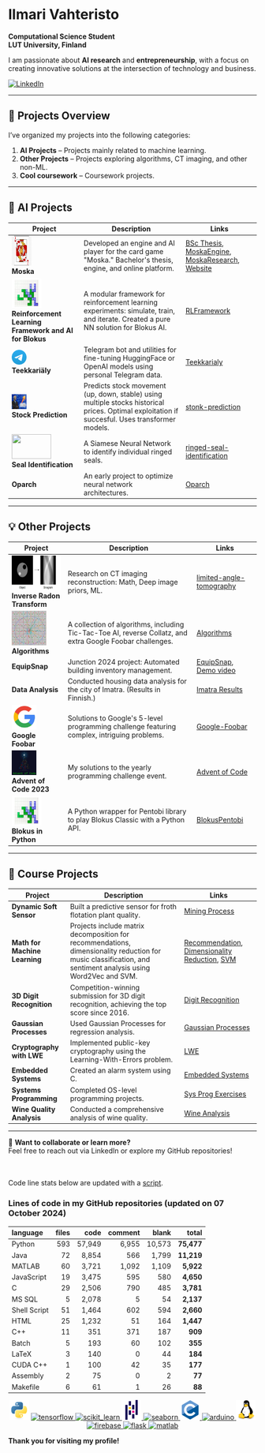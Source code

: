 # Ilmari Vahteristo

**Computational Science Student**  
**LUT University, Finland**  

I am passionate about **AI research** and **entrepreneurship**, with a focus on creating innovative solutions at the intersection of technology and business.

[![LinkedIn](https://img.shields.io/badge/LinkedIn-Ilmari%20Vahteristo-blue?logo=linkedin)](https://www.linkedin.com/in/ilmariv/)

---

## 📂 Projects Overview  

I’ve organized my projects into the following categories:  
1. **AI Projects** – Projects mainly related to machine learning.
2. **Other Projects** – Projects exploring algorithms, CT imaging, and other non-ML. 
3. **Cool coursework** – Coursework projects.

---

## 🚀 **AI Projects**

| **Project** | **Description** | **Links** |
|-------------|-----------------|-----------|
| <img src="img/jack-of-hearts.png" width="40" height="60"><br>**Moska** | Developed an engine and AI player for the card game "Moska." Bachelor's thesis, engine, and online platform. | [BSc Thesis](https://urn.fi/URN:NBN:fi-fe2023051644576), [MoskaEngine](https://github.com/ilmari99/MoskaEngine), [MoskaResearch](https://github.com/ilmari99/MoskaResearch), [Website](https://www.moska-online.com/) |
| <img src="img/blokus_board.jpg" width="60" height="60"><br>**Reinforcement Learning Framework and AI for Blokus** | A modular framework for reinforcement learning experiments: simulate, train, and iterate. Created a pure NN solution for Blokus AI. | [RLFramework](https://github.com/ilmari99/RLFramework) |
| <img src="img/tg-logo.webp" width="30" height="30"><br>**Teekkariäly** | Telegram bot and utilities for fine-tuning HuggingFace or OpenAI models using personal Telegram data. | [Teekkarialy](https://github.com/ilmari99/teekkarialy) |
| <img src="img/stonks_image.png" width="30" height="30"><br>**Stock Prediction** | Predicts stock movement (up, down, stable) using multiple stocks historical prices. Optimal exploitation if succesful. Uses transformer models. | [stonk-prediction](https://github.com/ilmari99/stonk-prediction) |
| <img src="img/norppakivella.jpg" width="80" height="50"><br>**Seal Identification** | A Siamese Neural Network to identify individual ringed seals. | [ringed-seal-identification](https://github.com/ilmari99/ringed-seal-identification) |
| **Oparch** | An early project to optimize neural network architectures. | [Oparch](https://github.com/ilmari99/oparch) |

---

## 💡 **Other Projects**

| **Project** | **Description** | **Links** |
|-------------|-----------------|-----------|
| <img src="img/A-simple-object-and-the-sinogram.png" width="140" height="70"><br>**Inverse Radon Transform** | Research on CT imaging reconstruction: Math, Deep image priors, ML. | [limited-angle-tomography](https://github.com/ilmari99/limited-angle-tomography) |
| <img src="img/alg-logo.png" width="70" height="70"><br>**Algorithms** | A collection of algorithms, including Tic-Tac-Toe AI, reverse Collatz, and extra Google Foobar challenges. | [Algorithms](https://github.com/ilmari99/algorithms) |
| **EquipSnap** | Junction 2024 project: Automated building inventory management. | [EquipSnap](https://github.com/xlDownxl/EquipSnap), [Demo video](https://www.youtube.com/watch?v=jerwB3SQ5Ok) |
| **Data Analysis** | Conducted housing data analysis for the city of Imatra. (Results in Finnish.) | [Imatra Results](https://github.com/ilmari99/imatra-public-results) |
| <img src="img/google_g.png" width="50" height="50"><br>**Google Foobar** | Solutions to Google's 5-level programming challenge featuring complex, intriguing problems. | [Google-Foobar](https://github.com/ilmari99/google-foobar) |
| <img src="img/advent-of-code-image.png" width="50" height="50"><br>**Advent of Code 2023** | My solutions to the yearly programming challenge event. | [Advent of Code](https://github.com/ilmari99/advent-of-code23) |
| <img src="img/blokus_board.jpg" width="60" height="60"><br>**Blokus in Python** | A Python wrapper for Pentobi library to play Blokus Classic with a Python API. | [BlokusPentobi](https://github.com/ilmari99/PythonBlokus) |

---

## 📘 **Course Projects**

| **Project** | **Description** | **Links** |
|-------------|-----------------|-----------|
| **Dynamic Soft Sensor** | Built a predictive sensor for froth flotation plant quality. | [Mining Process](https://github.com/ilmari99/MiningProcessData) |
| **Math for Machine Learning** | Projects include matrix decomposition for recommendations, dimensionality reduction for music classification, and sentiment analysis using Word2Vec and SVM. | [Recommendation](https://github.com/ilmari99/M4ML-recommendation-algorithm), [Dimensionality Reduction](https://github.com/ilmari99/M4ML-dim-reduction), [SVM](https://github.com/ilmari99/M4ML-SVM) |
| **3D Digit Recognition** | Competition-winning submission for 3D digit recognition, achieving the top score since 2016. | [Digit Recognition](https://github.com/ilmari99/DigitRecognition3D) |
| **Gaussian Processes** | Used Gaussian Processes for regression analysis. | [Gaussian Processes](https://github.com/ilmari99/GaussianProcessRegression) |
| **Cryptography with LWE** | Implemented public-key cryptography using the Learning-With-Errors problem. | [LWE](https://github.com/ilmari99/learning-with-errors) |
| **Embedded Systems** | Created an alarm system using C. | [Embedded Systems](https://github.com/ilmari99/embedded-systems-project) |
| **Systems Programming** | Completed OS-level programming projects. | [Sys Prog Exercises](https://github.com/ilmari99/Sys-prog-ex) |
| **Wine Quality Analysis** | Conducted a comprehensive analysis of wine quality. | [Wine Analysis](https://github.com/ilmari99/Wine-analysis) |

---

📩 **Want to collaborate or learn more?**  
Feel free to reach out via LinkedIn or explore my GitHub repositories!


<br></br>
Code line stats below are updated with a [script](https://github.com/ilmari99/update-code-count-table).
### Lines of code in my GitHub repositories (updated on 07 October 2024)
| language | files | code | comment | blank | total |
| :--- | ---: | ---: | ---: | ---: | ---: |
| Python | 593 | 57,949 | 6,955 | 10,573 | **75,477** |
| Java | 72 | 8,854 | 566 | 1,799 | **11,219** |
| MATLAB | 60 | 3,721 | 1,092 | 1,109 | **5,922** |
| JavaScript | 19 | 3,475 | 595 | 580 | **4,650** |
| C | 29 | 2,506 | 790 | 485 | **3,781** |
| MS SQL | 5 | 2,078 | 5 | 54 | **2,137** |
| Shell Script | 51 | 1,464 | 602 | 594 | **2,660** |
| HTML | 25 | 1,232 | 51 | 164 | **1,447** |
| C++ | 11 | 351 | 371 | 187 | **909** |
| Batch | 5 | 193 | 60 | 102 | **355** |
| LaTeX | 3 | 140 | 0 | 44 | **184** |
| CUDA C++ | 1 | 100 | 42 | 35 | **177** |
| Assembly | 2 | 75 | 0 | 2 | **77** |
| Makefile | 6 | 61 | 1 | 26 | **88** |





<p align="center"> <img src="https://raw.githubusercontent.com/devicons/devicon/master/icons/python/python-original.svg" alt="python" width="40" height="40"/> <a href="https://www.tensorflow.org" target="_blank" rel="noreferrer"> <img src="https://www.vectorlogo.zone/logos/tensorflow/tensorflow-icon.svg" alt="tensorflow" width="40" height="40"/> <a href="https://scikit-learn.org/" target="_blank" rel="noreferrer"> <img src="https://upload.wikimedia.org/wikipedia/commons/0/05/Scikit_learn_logo_small.svg" alt="scikit_learn" width="40" height="40"/> <a href="https://pandas.pydata.org/" target="_blank" rel="noreferrer"> <img src="https://raw.githubusercontent.com/devicons/devicon/2ae2a900d2f041da66e950e4d48052658d850630/icons/pandas/pandas-original.svg" alt="pandas" width="40" height="40"/> <a href="https://seaborn.pydata.org/" target="_blank" rel="noreferrer"> <img src="https://seaborn.pydata.org/_images/logo-mark-lightbg.svg" alt="seaborn" width="40" height="40"/> </a> <a href="https://www.cprogramming.com/" target="_blank" rel="noreferrer"> <img src="https://raw.githubusercontent.com/devicons/devicon/master/icons/c/c-original.svg" alt="c" width="40" height="40"/> <a href="https://www.arduino.cc/" target="_blank" rel="noreferrer"> <img src="https://cdn.worldvectorlogo.com/logos/arduino-1.svg" alt="arduino" width="40" height="40"/> </a> <a href="https://www.linux.org/" target="_blank" rel="noreferrer"> <img src="https://raw.githubusercontent.com/devicons/devicon/master/icons/linux/linux-original.svg" alt="linux" width="40" height="40"/> </a> </a> <a href="https://firebase.google.com/" target="_blank" rel="noreferrer"> <img src="https://www.vectorlogo.zone/logos/firebase/firebase-icon.svg" alt="firebase" width="40" height="40"/> </a> <a href="https://flask.palletsprojects.com/" target="_blank" rel="noreferrer"> <img src="https://www.vectorlogo.zone/logos/pocoo_flask/pocoo_flask-icon.svg" alt="flask" width="40" height="40"/> </a> <a href="https://www.mathworks.com/" target="_blank" rel="noreferrer"> <img src="https://upload.wikimedia.org/wikipedia/commons/2/21/Matlab_Logo.png" alt="matlab" width="40" height="40"/> </a> </a> <a href="https://www.python.org" target="_blank" rel="noreferrer"> </a> </a> </a> </p>


**Thank you for visiting my profile!**


